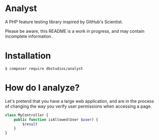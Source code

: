 # Analyst
A PHP feature testing library inspired by GitHub's Scientist.

Please be aware, this README is a work in progress, and may contain incomplete information.

# Installation
```shell
$ composer require dbstudios/analyst
```

# How do I analyze?
Let's pretend that you have a large web application, and are in the process of changing the way you verify user
permissions when accessing a page.

```php
class MyController {
    public function isAllowed(User $user) {
        $result
    }
}
```
